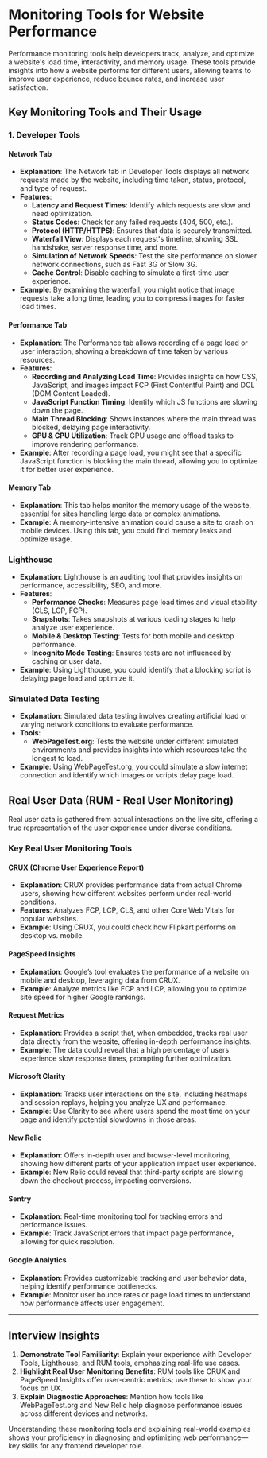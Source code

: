 # Monitoring Tools for Website Performance

Performance monitoring tools help developers track, analyze, and optimize a website's load time, interactivity, and memory usage. These tools provide insights into how a website performs for different users, allowing teams to improve user experience, reduce bounce rates, and increase user satisfaction.

## Key Monitoring Tools and Their Usage

### **1. Developer Tools**

#### **Network Tab**
- **Explanation**: The Network tab in Developer Tools displays all network requests made by the website, including time taken, status, protocol, and type of request.
- **Features**:
  - **Latency and Request Times**: Identify which requests are slow and need optimization.
  - **Status Codes**: Check for any failed requests (404, 500, etc.).
  - **Protocol (HTTP/HTTPS)**: Ensures that data is securely transmitted.
  - **Waterfall View**: Displays each request's timeline, showing SSL handshake, server response time, and more.
  - **Simulation of Network Speeds**: Test the site performance on slower network connections, such as Fast 3G or Slow 3G.
  - **Cache Control**: Disable caching to simulate a first-time user experience.
- **Example**: By examining the waterfall, you might notice that image requests take a long time, leading you to compress images for faster load times.

#### **Performance Tab**
- **Explanation**: The Performance tab allows recording of a page load or user interaction, showing a breakdown of time taken by various resources.
- **Features**:
  - **Recording and Analyzing Load Time**: Provides insights on how CSS, JavaScript, and images impact FCP (First Contentful Paint) and DCL (DOM Content Loaded).
  - **JavaScript Function Timing**: Identify which JS functions are slowing down the page.
  - **Main Thread Blocking**: Shows instances where the main thread was blocked, delaying page interactivity.
  - **GPU & CPU Utilization**: Track GPU usage and offload tasks to improve rendering performance.
- **Example**: After recording a page load, you might see that a specific JavaScript function is blocking the main thread, allowing you to optimize it for better user experience.

#### **Memory Tab**
- **Explanation**: This tab helps monitor the memory usage of the website, essential for sites handling large data or complex animations.
- **Example**: A memory-intensive animation could cause a site to crash on mobile devices. Using this tab, you could find memory leaks and optimize usage.

### **Lighthouse**
- **Explanation**: Lighthouse is an auditing tool that provides insights on performance, accessibility, SEO, and more.
- **Features**:
  - **Performance Checks**: Measures page load times and visual stability (CLS, LCP, FCP).
  - **Snapshots**: Takes snapshots at various loading stages to help analyze user experience.
  - **Mobile & Desktop Testing**: Tests for both mobile and desktop performance.
  - **Incognito Mode Testing**: Ensures tests are not influenced by caching or user data.
- **Example**: Using Lighthouse, you could identify that a blocking script is delaying page load and optimize it.

### **Simulated Data Testing**
- **Explanation**: Simulated data testing involves creating artificial load or varying network conditions to evaluate performance.
- **Tools**:
  - **WebPageTest.org**: Tests the website under different simulated environments and provides insights into which resources take the longest to load.
- **Example**: Using WebPageTest.org, you could simulate a slow internet connection and identify which images or scripts delay page load.

## Real User Data (RUM - Real User Monitoring)

Real user data is gathered from actual interactions on the live site, offering a true representation of the user experience under diverse conditions.

### **Key Real User Monitoring Tools**

#### **CRUX (Chrome User Experience Report)**
- **Explanation**: CRUX provides performance data from actual Chrome users, showing how different websites perform under real-world conditions.
- **Features**: Analyzes FCP, LCP, CLS, and other Core Web Vitals for popular websites.
- **Example**: Using CRUX, you could check how Flipkart performs on desktop vs. mobile.

#### **PageSpeed Insights**
- **Explanation**: Google’s tool evaluates the performance of a website on mobile and desktop, leveraging data from CRUX.
- **Example**: Analyze metrics like FCP and LCP, allowing you to optimize site speed for higher Google rankings.

#### **Request Metrics**
- **Explanation**: Provides a script that, when embedded, tracks real user data directly from the website, offering in-depth performance insights.
- **Example**: The data could reveal that a high percentage of users experience slow response times, prompting further optimization.

#### **Microsoft Clarity**
- **Explanation**: Tracks user interactions on the site, including heatmaps and session replays, helping you analyze UX and performance.
- **Example**: Use Clarity to see where users spend the most time on your page and identify potential slowdowns in those areas.

#### **New Relic**
- **Explanation**: Offers in-depth user and browser-level monitoring, showing how different parts of your application impact user experience.
- **Example**: New Relic could reveal that third-party scripts are slowing down the checkout process, impacting conversions.

#### **Sentry**
- **Explanation**: Real-time monitoring tool for tracking errors and performance issues.
- **Example**: Track JavaScript errors that impact page performance, allowing for quick resolution.

#### **Google Analytics**
- **Explanation**: Provides customizable tracking and user behavior data, helping identify performance bottlenecks.
- **Example**: Monitor user bounce rates or page load times to understand how performance affects user engagement.

---

## Interview Insights

1. **Demonstrate Tool Familiarity**: Explain your experience with Developer Tools, Lighthouse, and RUM tools, emphasizing real-life use cases.
2. **Highlight Real User Monitoring Benefits**: RUM tools like CRUX and PageSpeed Insights offer user-centric metrics; use these to show your focus on UX.
3. **Explain Diagnostic Approaches**: Mention how tools like WebPageTest.org and New Relic help diagnose performance issues across different devices and networks.

Understanding these monitoring tools and explaining real-world examples shows your proficiency in diagnosing and optimizing web performance—key skills for any frontend developer role.

